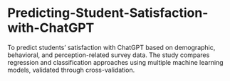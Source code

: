 # Predicting-Student-Satisfaction-with-ChatGPT
To predict students’ satisfaction with ChatGPT based on demographic, behavioral, and perception-related survey data. The study compares regression and classification approaches using multiple machine learning models, validated through cross-validation.
